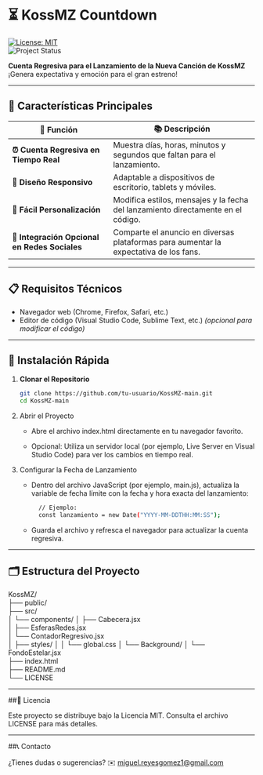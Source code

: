 # ⏳ KossMZ Countdown

[![License: MIT](https://img.shields.io/badge/License-MIT-blue.svg)](https://opensource.org/licenses/MIT)  
![Project Status](https://img.shields.io/badge/Status-En%20Desarrollo-yellowgreen)

**Cuenta Regresiva para el Lanzamiento de la Nueva Canción de KossMZ**  
¡Genera expectativa y emoción para el gran estreno!

---

## 🌟 Características Principales

| **🎯 Función**                               | **📚 Descripción**                                                                                         |
| -------------------------------------------- | ---------------------------------------------------------------------------------------------------------- |
| **⏰ Cuenta Regresiva en Tiempo Real**        | Muestra días, horas, minutos y segundos que faltan para el lanzamiento.                                   |
| **📱 Diseño Responsivo**                      | Adaptable a dispositivos de escritorio, tablets y móviles.                                              |
| **🎨 Fácil Personalización**                  | Modifica estilos, mensajes y la fecha del lanzamiento directamente en el código.                         |
| **🔗 Integración Opcional en Redes Sociales** | Comparte el anuncio en diversas plataformas para aumentar la expectativa de los fans.                      |

---

## 📋 Requisitos Técnicos

- Navegador web (Chrome, Firefox, Safari, etc.)
- Editor de código (Visual Studio Code, Sublime Text, etc.) *(opcional para modificar el código)*

---

## 🚀 Instalación Rápida

1. **Clonar el Repositorio**
   ```bash
   git clone https://github.com/tu-usuario/KossMZ-main.git
   cd KossMZ-main

2. Abrir el Proyecto

   - Abre el archivo index.html directamente en tu navegador favorito.

   - Opcional: Utiliza un servidor local (por ejemplo, Live Server en Visual Studio Code) para ver los cambios en tiempo real.

3. Configurar la Fecha de Lanzamiento

   - Dentro del archivo JavaScript (por ejemplo, main.js), actualiza la variable de fecha límite con la fecha y hora exacta del lanzamiento:
      ```bash
        // Ejemplo:
        const lanzamiento = new Date("YYYY-MM-DDTHH:MM:SS");

   - Guarda el archivo y refresca el navegador para actualizar la cuenta regresiva.

---

## 🗂️ Estructura del Proyecto

KossMZ/              
├── public/          
├── src/             
│   └── components/ 
│       ├── Cabecera.jsx       
│       ├── EsferasRedes.jsx       
│       └── ContadorRegresivo.jsx  
│   ├── styles/
│   │   └── global.css
│   └── Background/
│       └── FondoEstelar.jsx    
├── index.html              
├── README.md        
└── LICENSE         

---

##📜 Licencia

Este proyecto se distribuye bajo la Licencia MIT.
Consulta el archivo LICENSE para más detalles.

---

##📞 Contacto

¿Tienes dudas o sugerencias?
✉️ miguel.reyesgomez1@gmail.com
